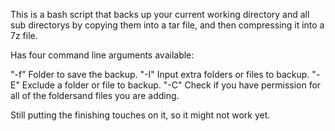This is a bash script that backs up your current working directory and all sub directorys by copying them into a tar file, and then compressing it into a 7z file.

Has four command line arguments available:

"-f" Folder to save the backup.
"-I" Input extra folders or files to backup.
"-E" Exclude a folder or file to backup.
"-C" Check if you have permission for all of the foldersand files you are adding.

Still putting the finishing touches on it, so it might not work yet.

